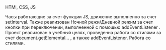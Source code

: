 HTMl, CSS, JS

Часы работающие за счет функции JS, движение выполненно за счет setInterval. Также реализован Ночной режи/Дневной режим за счет кнопки при переключении, выполненной с помощью addEventListener . Проект реализован в учебный целях, проведенна работа со стилями за счет document.getElemental... , а также addEventListener. Работа со стилями.
